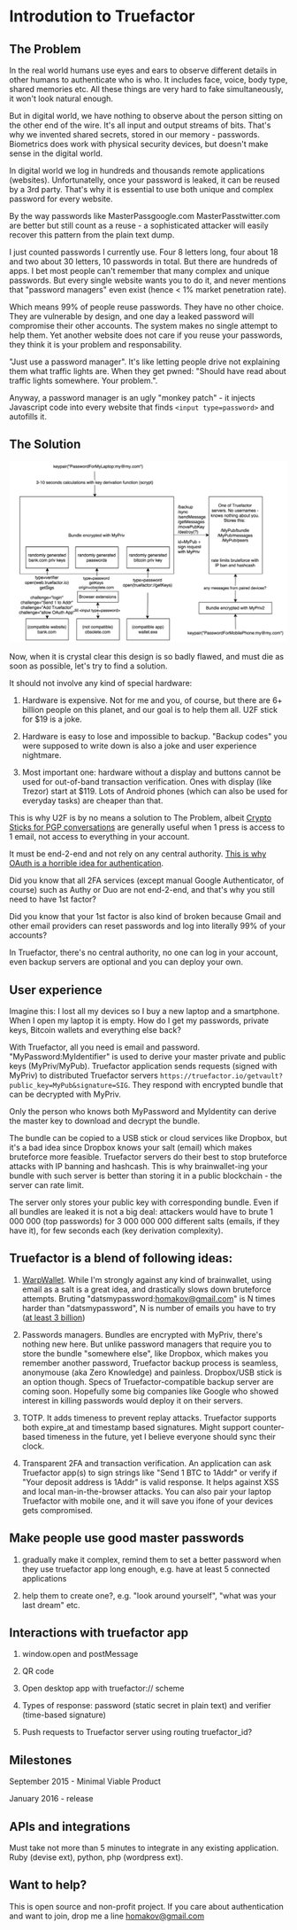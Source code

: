 # Introdution to Truefactor

## The Problem

In the real world humans use eyes and ears to observe different details in other humans to authenticate who is who. It includes face, voice, body type, shared memories etc. All these things are very hard to fake simultaneously, it won't look natural enough. 

But in digital world, we have nothing to observe about the person sitting on the other end of the wire. It's all input and output streams of bits. That's why we invented shared secrets, stored in our memory - passwords. Biometrics does work  with physical security devices, but doesn't make sense in the digital world.

In digital world we log in hundreds and thousands remote applications (websites). Unfortunatelly, once your password is leaked, it can be reused by a 3rd party. That's why it is essential to use both unique and complex password for every website.

By the way passwords like MasterPassgoogle.com MasterPasstwitter.com are better but still count as a reuse - a sophisticated attacker will easily recover this pattern from the plain text dump.

I just counted passwords I currently use. Four 8 letters long, four about 18 and two about 30 letters, 10 passwords in total. But there are hundreds of apps. I bet most people can't remember that many complex and unique passwords. But every single website wants you to do it, and never mentions that "password managers" even exist (hence < 1% market penetration rate).

Which means 99% of people reuse passwords. They have no other choice. They are vulnerable by design, and one day a leaked password will compromise their other accounts. The system makes no single attempt to help them. Yet another website does not care if you reuse your passwords, they think it is your problem and responsability.

"Just use a password manager". It's like letting people drive not explaining them what traffic lights are. When they get pwned: "Should have read about traffic lights somewhere. Your problem.". 

Anyway, a password manager is an ugly "monkey patch" - it injects Javascript code into every website that finds `<input type=password>` and autofills it.

## The Solution

<img src="/truefactor.png">

Now, when it is crystal clear this design is so badly flawed, and must die as soon as possible, let's try to find a solution.

It should not involve any kind of special hardware: 

1) Hardware is expensive. Not for me and you, of course, but there are 6+ billion people on this planet, and our goal is to help them all. U2F stick for $19 is a joke.

2) Hardware is easy to lose and impossible to backup. "Backup codes" you were supposed to write down is also a joke and user experience nightmare.

3) Most important one: hardware without a display and buttons cannot be used for out-of-band transaction verification. Ones with display (like Trezor) start at $119. Lots of Android phones (which can also be used for everyday tasks) are cheaper than that. 

This is why U2F is by no means a solution to The Problem, albeit <a href="https://www.assembla.com/spaces/cryptostick/wiki">Crypto Sticks for PGP conversations</a> are generally useful when 1 press is access to 1 email, not access to everything in your account.

It must be end-2-end and not rely on any central authority. <a href="http://www.oauthsecurity.com/">This is why OAuth is a horrible idea for authentication</a>. 

Did you know that all 2FA services (except manual Google Authenticator, of course) such as Authy or Duo are not end-2-end, and that's why you still need to have 1st factor?

Did you know that your 1st factor is also kind of broken because Gmail and other email providers can reset passwords and log into literally 99% of your accounts? 

In Truefactor, there's no central authority, no one can log in your account, even backup servers are optional and you can deploy your own.

## User experience

Imagine this: I lost all my devices so I buy a new laptop and a smartphone. When I open my laptop it is empty. How do I get my passwords, private keys, Bitcoin wallets and everything else back?

With Truefactor, all you need is email and password. "MyPassword:MyIdentifier" is used to derive your master private and public keys (MyPriv/MyPub). Truefactor application sends requests (signed with MyPriv) to distributed Truefactor servers `https://truefactor.io/getvault?public_key=MyPub&signature=SIG`. They respond with encrypted bundle that can be decrypted with MyPriv.

Only the person who knows both MyPassword and MyIdentity can derive the master key to download and decrypt the bundle. 

The bundle can be copied to a USB stick or cloud services like Dropbox, but it's a bad idea since Dropbox knows your salt (email) which makes bruteforce more feasible. Truefactor servers do their best to stop bruteforce attacks with IP banning and hashcash. This is why brainwallet-ing your bundle with such server is better than storing it in a public blockchain - the server can rate limit.

The server only stores your public key with corresponding bundle. Even if all bundles are leaked it is not a big deal: attackers would have to brute 1 000 000 (top passwords) for 3 000 000 000 different salts (emails, if they have it), for few seconds each (key derivation complexity).


## Truefactor is a blend of following ideas:

1) <a href="https://keybase.io/warp/warp_1.0.6_SHA256_e68d4587b0e2ec34a7b554fbd1ed2d0fedfaeacf3e47fbb6c5403e252348cbfc.html">WarpWallet</a>. While I'm strongly against any kind of brainwallet, using email as a salt is a great idea, and drastically slows down bruteforce attempts. Bruting "datsmypassword:homakov@gmail.com" is N times harder than "datsmypassword", N is number of emails you have to try (<a href="http://www.internetlivestats.com/internet-users/">at least 3 billion</a>)

2) Passwords managers. Bundles are encrypted with MyPriv, there's nothing new here. But unlike password managers that require you to store the bundle "somewhere else", like Dropbox, which makes you remember another password, Truefactor backup process is seamless, anonymouse (aka Zero Knowledge) and painless. Dropbox/USB stick is an option though. Specs of Truefactor-compatible backup server are coming soon. Hopefully some big companies like Google who showed interest in killing passwords would deploy it on their servers.

3) TOTP. It adds timeness to prevent replay attacks. Truefactor supports both expire_at and timestamp based signatures. Might support counter-based timeness in the future, yet I believe everyone should sync their clock.

4) Transparent 2FA and transaction verification. An application can ask Truefactor app(s) to sign strings like "Send 1 BTC to 1Addr" or verify if "Your deposit address is 1Addr" is valid response. It helps against XSS and local man-in-the-browser attacks. You can also pair your laptop Truefactor with mobile one, and it will save you ifone of your devices gets compromised.




## Make people use good master passwords


1) gradually make it complex, remind them to set a better password when they use truefactor app long enough, e.g. have at least 5 connected applications

2) help them to create one?, e.g. "look around yourself", "what was your last dream" etc. 


## Interactions with truefactor app

1) window.open and postMessage

2) QR code

3) Open desktop app with truefactor:// scheme

4) Types of response: password (static secret in plain text) and verifier (time-based signature)

5) Push requests to Truefactor server using routing truefactor_id?

## Milestones

September 2015 - Minimal Viable Product

January 2016 - release

## APIs and integrations

Must take not more than 5 minutes to integrate in any existing application. Ruby (devise ext), python, php (wordpress ext).

## Want to help?

This is open source and non-profit project. If you care about authentication and want to join, drop me a line homakov@gmail.com





